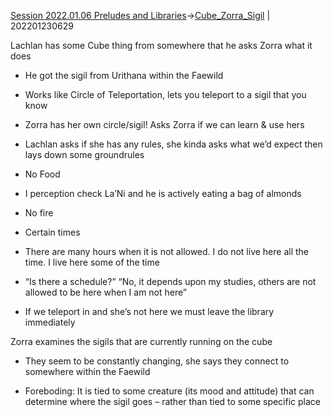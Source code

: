 ---
---

[Session 2022.01.06 Preludes and Libraries](sessions/notes_matteo_brianedit/Session%202022.01.06%20Preludes%20and%20Libraries.md)->[Cube_Zorra_Sigil](Insights/Cube_Zorra_Sigil.md) | 202201230629

Lachlan has some Cube thing from somewhere that he asks Zorra what it does

-   He got the sigil from Urithana within the Faewild
    

-   Works like Circle of Teleportation, lets you teleport to a sigil that you know
    
-   Zorra has her own circle/sigil! Asks Zorra if we can learn & use hers
    
-   Lachlan asks if she has any rules, she kinda asks what we’d expect then lays down some groundrules
    

-   No Food
    

-   I perception check La’Ni and he is actively eating a bag of almonds
    

-   No fire
    
-   Certain times
    

-   There are many hours when it is not allowed. I do not live here all the time. I live here some of the time
    
-   “Is there a schedule?” “No, it depends upon my studies, others are not allowed to be here when I am not here”
    
-   If we teleport in and she’s not here we must leave the library immediately
    

Zorra examines the sigils that are currently running on the cube

-   They seem to be constantly changing, she says they connect to somewhere within the Faewild
    
-   Foreboding: It is tied to some creature (its mood and attitude) that can determine where the sigil goes – rather than tied to some specific place